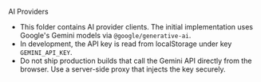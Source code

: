 AI Providers

- This folder contains AI provider clients. The initial implementation uses Google's Gemini models via `@google/generative-ai`.
- In development, the API key is read from localStorage under key `GEMINI_API_KEY`.
- Do not ship production builds that call the Gemini API directly from the browser. Use a server-side proxy that injects the key securely.

